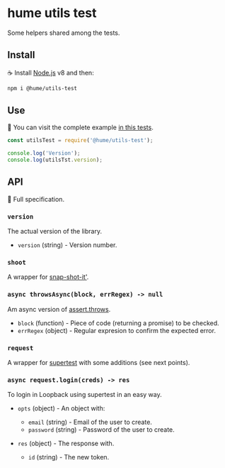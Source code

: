 # hume utils test

Some helpers shared among the tests.

## Install

:coffee: Install [Node.js](https://nodejs.org/download) v8 and then:

```sh
npm i @hume/utils-test
```

## Use

:pencil: You can visit the complete example [in this tests](./test).

```js
const utilsTest = require('@hume/utils-test');

console.log('Version');
console.log(utilsTst.version);
```

## API

:eyes: Full specification.

### `version`

The actual version of the library.

- `version` (string) - Version number.

### `shoot`

A wrapper for [snap-shot-it'](https://www.npmjs.com/package/snap-shot-it').

### `async throwsAsync(block, errRegex) -> null`

Am async version of [assert.throws](https://nodejs.org/api/assert.html#assert_assert_throws_block_error_message).

- `block` (function) - Piece of code (returning a promise) to be checked.
- `errRegex` (object) - Regular expresion to confirm the expected error.

### `request`

A wrapper for [supertest](https://github.com/chriso/supertest) with some additions (see next points).

### `async request.login(creds) -> res`

To login in Loopback using supertest in an easy way.

- `opts` (object) - An object with:

  - `email` (string) - Email of the user to create.
  - `password` (string) - Password of the user to create.

- `res` (object) - The response with.
  - `id` (string) - The new token.
